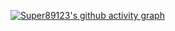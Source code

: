 [![Super89123's github activity graph](https://github-readme-activity-graph.vercel.app/graph?username=Super89123&theme=github-compact)](https://github.com/ashutosh00710/github-readme-activity-graph)

<!--
**Super89123/Super89123** is a ✨ _special_ ✨ repository because its `README.md` (this file) appears on your GitHub profile.

Here are some ideas to get you started:

- 🔭 I’m currently working on ...
- 🌱 I’m currently learning ...
- 👯 I’m looking to collaborate on ...
- 🤔 I’m looking for help with ...
- 💬 Ask me about ...
- 📫 How to reach me: ...
- 😄 Pronouns: ...
- ⚡ Fun fact: ...
-->

